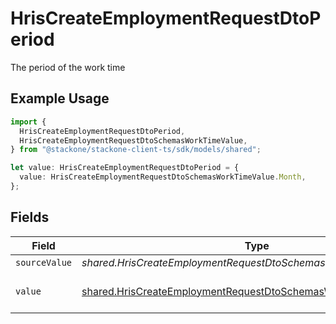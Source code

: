 # HrisCreateEmploymentRequestDtoPeriod

The period of the work time

## Example Usage

```typescript
import {
  HrisCreateEmploymentRequestDtoPeriod,
  HrisCreateEmploymentRequestDtoSchemasWorkTimeValue,
} from "@stackone/stackone-client-ts/sdk/models/shared";

let value: HrisCreateEmploymentRequestDtoPeriod = {
  value: HrisCreateEmploymentRequestDtoSchemasWorkTimeValue.Month,
};
```

## Fields

| Field                                                                                                                                         | Type                                                                                                                                          | Required                                                                                                                                      | Description                                                                                                                                   | Example                                                                                                                                       |
| --------------------------------------------------------------------------------------------------------------------------------------------- | --------------------------------------------------------------------------------------------------------------------------------------------- | --------------------------------------------------------------------------------------------------------------------------------------------- | --------------------------------------------------------------------------------------------------------------------------------------------- | --------------------------------------------------------------------------------------------------------------------------------------------- |
| `sourceValue`                                                                                                                                 | *shared.HrisCreateEmploymentRequestDtoSchemasWorkTimeSourceValue*                                                                             | :heavy_minus_sign:                                                                                                                            | N/A                                                                                                                                           |                                                                                                                                               |
| `value`                                                                                                                                       | [shared.HrisCreateEmploymentRequestDtoSchemasWorkTimeValue](../../../sdk/models/shared/hriscreateemploymentrequestdtoschemasworktimevalue.md) | :heavy_minus_sign:                                                                                                                            | The unified value for the period.                                                                                                             | month                                                                                                                                         |